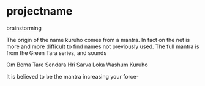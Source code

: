 # projectname

brainstorming

The origin of the name kuruho comes from a mantra.
In fact on the net is more and more difficult to
find names not previously used.
The full mantra is from the Green Tara series,
and sounds

Om Bema Tare Sendara Hri Sarva Loka Washum Kuruho

It is believed to be the mantra increasing your force-
